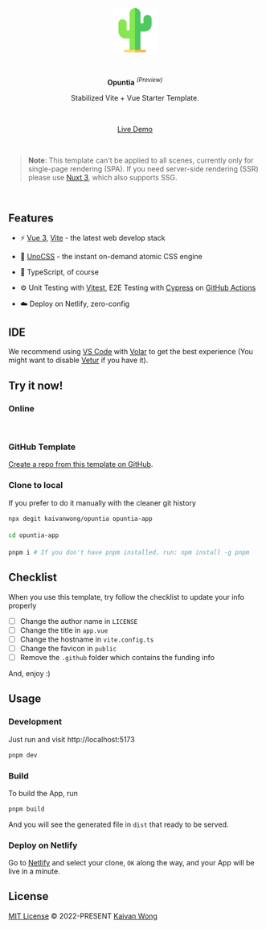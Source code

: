 <p align="center">
  <img width="88px" src="./src/assets/logo.svg" />
</p>

<br/>

<p align="center"><b>Opuntia</b> <sup><em>(Preview)</em></sup></h1>

<p align="center">Stabilized Vite + Vue Starter Template.</p>

<br/>

<p align='center'>
  <a target="_blank" href="https://opuntia.netlify.app">Live Demo</a>
</p>

<br>

> **Note**: This template can't be applied to all scenes, currently only for single-page rendering (SPA). If you need server-side rendering (SSR) please use [Nuxt 3](https://nuxt.com), which also supports SSG.

<br>

## Features

- ⚡️ [Vue 3](https://github.com/vuejs/core), [Vite](https://github.com/vitejs/vite) - the latest web develop stack

- 🎨 [UnoCSS](https://github.com/antfu/unocss) - the instant on-demand atomic CSS engine

- 🦾 TypeScript, of course

- ⚙️ Unit Testing with [Vitest](https://github.com/vitest-dev/vitest), E2E Testing with [Cypress](https://cypress.io/) on [GitHub Actions](https://github.com/features/actions)

- ☁️ Deploy on Netlify, zero-config

## IDE

We recommend using [VS Code](https://code.visualstudio.com/) with [Volar](https://github.com/johnsoncodehk/volar) to get the best experience (You might want to disable [Vetur](https://vuejs.github.io/vetur/) if you have it).

## Try it now!

### Online

<a href="https://stackblitz.com/github/kaivanwong/opuntia"><img src="https://developer.stackblitz.com/img/open_in_stackblitz.svg" alt=""></a>

### GitHub Template

[Create a repo from this template on GitHub](https://github.com/kaivanwong/opuntia/generate).

### Clone to local

If you prefer to do it manually with the cleaner git history

```bash
npx degit kaivanwong/opuntia opuntia-app

cd opuntia-app

pnpm i # If you don't have pnpm installed, run: npm install -g pnpm
```

## Checklist

When you use this template, try follow the checklist to update your info properly

- [ ] Change the author name in `LICENSE`
- [ ] Change the title in `app.vue`
- [ ] Change the hostname in `vite.config.ts`
- [ ] Change the favicon in `public`
- [ ] Remove the `.github` folder which contains the funding info

And, enjoy :)

## Usage

### Development

Just run and visit http://localhost:5173

```bash
pnpm dev
```

### Build

To build the App, run

```bash
pnpm build
```

And you will see the generated file in `dist` that ready to be served.

### Deploy on Netlify

Go to [Netlify](https://app.netlify.com/start) and select your clone, `OK` along the way, and your App will be live in a minute.

## License

[MIT License](./LICENSE) © 2022-PRESENT [Kaivan Wong](https://github.com/kaivanwong)
